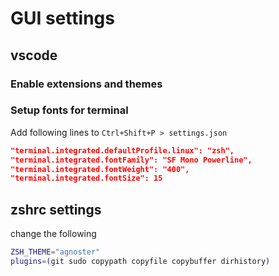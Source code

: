 # GUI settings

## vscode

### Enable extensions and themes


### Setup fonts for terminal

Add following lines to `Ctrl+Shift+P > settings.json`

```json
"terminal.integrated.defaultProfile.linux": "zsh",
"terminal.integrated.fontFamily": "SF Mono Powerline",
"terminal.integrated.fontWeight": "400",
"terminal.integrated.fontSize": 15
```

## zshrc settings

change the following

```zsh
ZSH_THEME="agnoster"
plugins=(git sudo copypath copyfile copybuffer dirhistory)
```